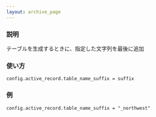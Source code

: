 ```yaml
---
layout: archive_page
---
```

### 説明
テーブルを生成するときに、指定した文字列を最後に追加

### 使い方
    config.active_record.table_name_suffix = suffix

### 例
    config.active_record.table_name_suffix = "_northwest"